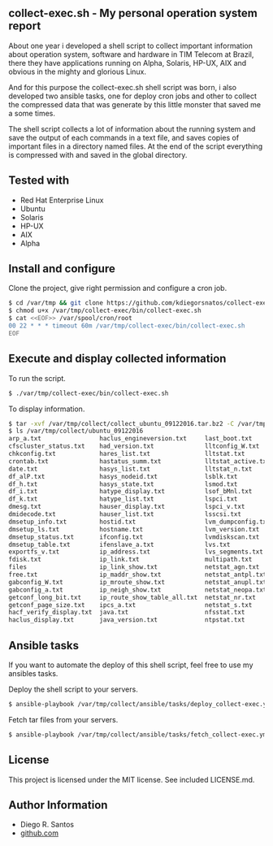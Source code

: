 collect-exec.sh - My personal operation system report
----------------

About one year i developed a shell script to collect important information about operation system, software and hardware in TIM Telecom at Brazil, there they have applications running on Alpha, Solaris, HP-UX, AIX and obvious in the mighty and glorious Linux.

And for this purpose the collect-exec.sh shell script was born, i also developed two ansible tasks, one for deploy cron jobs and other to collect the compressed data that was generate by this little monster that saved me a some times.

The shell script collects a lot of information about the running system and save the output of each commands in a text file, and saves copies of important files in a directory named files. At the end of the script everything is compressed with and saved in the global directory.

Tested with
----------------
+ Red Hat Enterprise Linux
+ Ubuntu 
+ Solaris
+ HP-UX
+ AIX
+ Alpha

Install and configure
----------------

Clone the project, give right permission and configure a cron job.

```sh
$ cd /var/tmp && git clone https://github.com/kdiegorsnatos/collect-exec.git
$ chmod u+x /var/tmp/collect-exec/bin/collect-exec.sh
$ cat <<EOF>> /var/spool/cron/root
00 22 * * * timeout 60m /var/tmp/collect-exec/bin/collect-exec.sh
EOF
```

Execute and display collected information
----------------

To run the script.

```sh
$ ./var/tmp/collect-exec/bin/collect-exec.sh
```

To display information.

```sh
$ tar -xvf /var/tmp/collect/collect_ubuntu_09122016.tar.bz2 -C /var/tmp/collect
$ ls /var/tmp/collect/ubuntu_09122016
arp_a.txt                haclus_engineversion.txt     last_boot.txt       ps_alxwww.txt               vxddladm_listsupport.txt
cfscluster_status.txt    had_version.txt              lltconfig_W.txt     ps_auxwwwm.txt              vxddladm_namingscheme.txt
chkconfig.txt            hares_list.txt               lltstat.txt         pstree.txt                  vxdg_list.txt
crontab.txt              hastatus_summ.txt            lltstat_active.txt  pvs.txt                     vxdisk_e_list.txt
date.txt                 hasys_list.txt               lltstat_n.txt       pvscan.txt                  vxdisk_list.txt
df_alP.txt               hasys_nodeid.txt             lsblk.txt           redhat-release.txt          vxdisk_o_alldgs_list.txt
df_h.txt                 hasys_state.txt              lsmod.txt           rhncfg-client_channels.txt  vxdisk_s_list.txt
df_i.txt                 hatype_display.txt           lsof_bMnl.txt       route.txt                   vxdmpadm_gettune_all.txt
df_k.txt                 hatype_list.txt              lspci.txt           rpcinfo_p_localhost.txt     vxdmpadm_listapm_all.txt
dmesg.txt                hauser_display.txt           lspci_v.txt         rpm_qa.txt                  vxdmpadm_listctlr_all.txt
dmidecode.txt            hauser_list.txt              lsscsi.txt          rpm_qai.txt                 vxdmpadm_listenclosure_all.txt
dmsetup_info.txt         hostid.txt                   lvm_dumpconfig.txt  runlevel.txt                vxdmpadm_stat_restored.txt
dmsetup_ls.txt           hostname.txt                 lvm_version.txt     showmount.txt               vxdmpdbprint.txt
dmsetup_status.txt       ifconfig.txt                 lvmdiskscan.txt     swapon.txt                  vxfenadm_d.txt
dmsetup_table.txt        ifenslave_a.txt              lvs.txt             ulimit.txt                  vxlicense_p.txt
exportfs_v.txt           ip_address.txt               lvs_segments.txt    uname.txt                   vxlicrep.txt
fdisk.txt                ip_link.txt                  multipath.txt       vgdisplay.txt               vxlicrep_e.txt
files                    ip_link_show.txt             netstat_agn.txt     vgs.txt                     vxlist.txt
free.txt                 ip_maddr_show.txt            netstat_antpl.txt   vgscan.txt                  vxprint_AGts.txt
gabconfig_W.txt          ip_mroute_show.txt           netstat_anupl.txt   vxclustadm_nidmap.txt       vxprint_Athq.txt
gabconfig_a.txt          ip_neigh_show.txt            netstat_neopa.txt   vxclustadm_nodestate.txt    vxprint_ht.txt
getconf_long_bit.txt     ip_route_show_table_all.txt  netstat_nr.txt      vxclustadm_v_nodestate.txt  vxprint_m_rootdg.txt
getconf_page_size.txt    ipcs_a.txt                   netstat_s.txt       vxdctl_c_mode.txt           yum_repolist.txt
hacf_verify_display.txt  java.txt                     nfsstat.txt         vxdctl_mode.txt
haclus_display.txt       java_version.txt             ntpstat.txt         vxddladm_listjbod.txt
```

Ansible tasks
-------

If you want to automate the deploy of this shell script, feel free to use my ansibles tasks.

Deploy the shell script to your servers.
```sh
$ ansible-playbook /var/tmp/collect/ansible/tasks/deploy_collect-exec.yml
```

Fetch tar files from your servers.
```sh
$ ansible-playbook /var/tmp/collect/ansible/tasks/fetch_collect-exec.yml
```


License
-------

This project is licensed under the MIT license. See included LICENSE.md.


Author Information
-------

* Diego R. Santos
* [github.com](https://github.com/kdiegorsantos)
